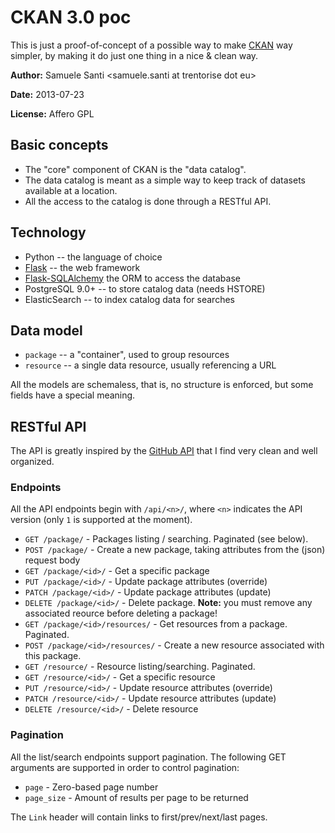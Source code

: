 # CKAN 3.0 poc

This is just a proof-of-concept of a possible way to make 
[CKAN](http://ckan.org) way simpler, by making it do just one thing
in a nice & clean way.

**Author:** Samuele Santi <samuele.santi at trentorise dot eu>

**Date:** 2013-07-23

**License:** Affero GPL


## Basic concepts

* The "core" component of CKAN is the "data catalog".
* The data catalog is meant as a simple way to keep track of datasets
  available at a location.
* All the access to the catalog is done through a RESTful API.


## Technology

* Python -- the language of choice
* [Flask](http://flask.pocoo.org) -- the web framework
* [Flask-SQLAlchemy](http://pythonhosted.org/Flask-SQLAlchemy/)
  the ORM to access the database
* PostgreSQL 9.0+ -- to store catalog data (needs HSTORE)
* ElasticSearch -- to index catalog data for searches


## Data model

* ``package`` -- a "container", used to group resources
* ``resource`` -- a single data resource, usually referencing a URL

All the models are schemaless, that is, no structure is enforced,
but some fields have a special meaning.


## RESTful API

The API is greatly inspired by the [GitHub API](http://developer.github.com/v3/)
that I find very clean and well organized.


### Endpoints

All the API endpoints begin with ``/api/<n>/``, where ``<n>`` indicates the
API version (only ``1`` is supported at the moment).

* ``GET /package/`` - Packages listing / searching. Paginated (see below).
* ``POST /package/`` - Create a new package, taking attributes from the
  (json) request body
* ``GET /package/<id>/`` - Get a specific package
* ``PUT /package/<id>/`` - Update package attributes (override)
* ``PATCH /package/<id>/`` - Update package attributes (update)
* ``DELETE /package/<id>/`` - Delete package.
  **Note:** you must remove any associated reource before deleting a package!
* ``GET /package/<id>/resources/`` - Get resources from a package. Paginated.
* ``POST /package/<id>/resources/`` - Create a new resource associated
  with this package.
* ``GET /resource/`` - Resource listing/searching. Paginated.
* ``GET /resource/<id>/`` - Get a specific resource
* ``PUT /resource/<id>/`` - Update resource attributes (override)
* ``PATCH /resource/<id>/`` - Update resource attributes (update)
* ``DELETE /resource/<id>/`` - Delete resource


### Pagination

All the list/search endpoints support pagination.
The following GET arguments are supported in order to control pagination:

* ``page`` - Zero-based page number
* ``page_size`` - Amount of results per page to be returned

The ``Link`` header will contain links to first/prev/next/last pages.
